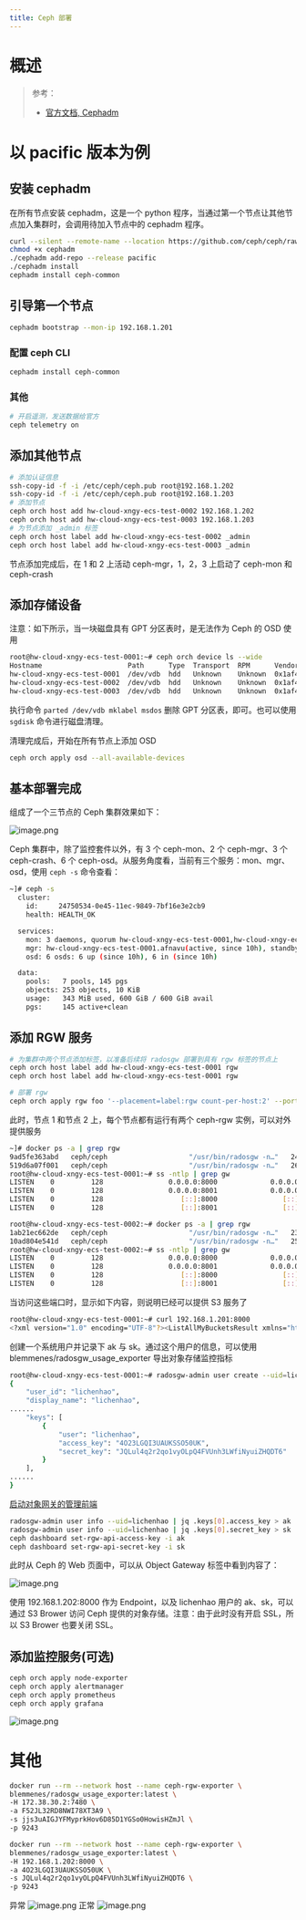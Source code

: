 ```yaml
---
title: Ceph 部署
---
```


# 概述

> 参考：
> - [官方文档, Cephadm](https://docs.ceph.com/en/latest/cephadm/)

# 以 pacific 版本为例

## 安装 cephadm

在所有节点安装 cephadm，这是一个 python 程序，当通过第一个节点让其他节点加入集群时，会调用待加入节点中的 cephadm 程序。

```bash
curl --silent --remote-name --location https://github.com/ceph/ceph/raw/pacific/src/cephadm/cephadm
chmod +x cephadm
./cephadm add-repo --release pacific
./cephadm install
cephadm install ceph-common
```

## 引导第一个节点

```bash
cephadm bootstrap --mon-ip 192.168.1.201
```

### 配置 ceph CLI

```bash
cephadm install ceph-common
```

### 其他

```bash
# 开启遥测，发送数据给官方
ceph telemetry on
```

## 添加其他节点

```bash
# 添加认证信息
ssh-copy-id -f -i /etc/ceph/ceph.pub root@192.168.1.202
ssh-copy-id -f -i /etc/ceph/ceph.pub root@192.168.1.203
# 添加节点
ceph orch host add hw-cloud-xngy-ecs-test-0002 192.168.1.202
ceph orch host add hw-cloud-xngy-ecs-test-0003 192.168.1.203
# 为节点添加 _admin 标签
ceph orch host label add hw-cloud-xngy-ecs-test-0002 _admin
ceph orch host label add hw-cloud-xngy-ecs-test-0003 _admin
```

节点添加完成后，在 1 和 2 上活动 ceph-mgr，1，2，3 上启动了 ceph-mon 和 ceph-crash

## 添加存储设备

注意：如下所示，当一块磁盘具有 GPT 分区表时，是无法作为 Ceph 的 OSD 使用

```bash
root@hw-cloud-xngy-ecs-test-0001:~# ceph orch device ls --wide
Hostname                     Path      Type  Transport  RPM      Vendor  Model  Serial                Size   Health   Ident  Fault  Available  Reject Reasons
hw-cloud-xngy-ecs-test-0001  /dev/vdb  hdd   Unknown    Unknown  0x1af4  N/A    4afb2ab1-9244-45bf-a   107G  Unknown  N/A    N/A    No         Has GPT headers
hw-cloud-xngy-ecs-test-0002  /dev/vdb  hdd   Unknown    Unknown  0x1af4  N/A    74321443-d05c-4803-9   107G  Unknown  N/A    N/A    No         Has GPT headers
hw-cloud-xngy-ecs-test-0003  /dev/vdb  hdd   Unknown    Unknown  0x1af4  N/A    f9c0ddbb-7ede-4958-8   107G  Unknown  N/A    N/A    No         Has GPT headers
```

执行命令 `parted /dev/vdb mklabel msdos` 删除 GPT 分区表，即可。也可以使用 `sgdisk` 命令进行磁盘清理。

清理完成后，开始在所有节点上添加 OSD

```bash
ceph orch apply osd --all-available-devices
```

## 基本部署完成

组成了一个三节点的 Ceph 集群效果如下：

![image.png](https://notes-learning.oss-cn-beijing.aliyuncs.com/sx1zt0/1630850693982-c0ecf1f3-1f37-4f61-8b7c-84c1447ac04f.png)

Ceph 集群中，除了监控套件以外，有 3 个 ceph-mon、2 个 ceph-mgr、3 个 ceph-crash、6 个 ceph-osd。从服务角度看，当前有三个服务：mon、mgr、osd，使用 `ceph -s` 命令查看：

```bash
~]# ceph -s
  cluster:
    id:     24750534-0e45-11ec-9849-7bf16e3e2cb9
    health: HEALTH_OK

  services:
    mon: 3 daemons, quorum hw-cloud-xngy-ecs-test-0001,hw-cloud-xngy-ecs-test-0002,hw-cloud-xngy-ecs-test-0003 (age 10h)
    mgr: hw-cloud-xngy-ecs-test-0001.afnavu(active, since 10h), standbys: hw-cloud-xngy-ecs-test-0002.jucqwq
    osd: 6 osds: 6 up (since 10h), 6 in (since 10h)

  data:
    pools:   7 pools, 145 pgs
    objects: 253 objects, 10 KiB
    usage:   343 MiB used, 600 GiB / 600 GiB avail
    pgs:     145 active+clean

```

## 添加 RGW 服务

```bash
# 为集群中两个节点添加标签，以准备后续将 radosgw 部署到具有 rgw 标签的节点上
ceph orch host label add hw-cloud-xngy-ecs-test-0001 rgw
ceph orch host label add hw-cloud-xngy-ecs-test-0001 rgw

# 部署 rgw
ceph orch apply rgw foo '--placement=label:rgw count-per-host:2' --port=8000

```

此时，节点 1 和节点 2 上，每个节点都有运行有两个 ceph-rgw 实例，可以对外提供服务

```bash
~]# docker ps -a | grep rgw
9ad5fe363abd   ceph/ceph                    "/usr/bin/radosgw -n…"   24 seconds ago   Up 24 seconds             ceph-24750534-0e45-11ec-9849-7bf16e3e2cb9-rgw.foo.hw-cloud-xngy-ecs-test-0001.rqcvxl
519d6a07f001   ceph/ceph                    "/usr/bin/radosgw -n…"   26 seconds ago   Up 26 seconds             ceph-24750534-0e45-11ec-9849-7bf16e3e2cb9-rgw.foo.hw-cloud-xngy-ecs-test-0001.hsjpqq
root@hw-cloud-xngy-ecs-test-0001:~# ss -ntlp | grep gw
LISTEN    0         128                0.0.0.0:8000             0.0.0.0:*        users:(("radosgw",pid=16598,fd=57))
LISTEN    0         128                0.0.0.0:8001             0.0.0.0:*        users:(("radosgw",pid=17447,fd=57))
LISTEN    0         128                   [::]:8000                [::]:*        users:(("radosgw",pid=16598,fd=58))
LISTEN    0         128                   [::]:8001                [::]:*        users:(("radosgw",pid=17447,fd=58))

root@hw-cloud-xngy-ecs-test-0002:~# docker ps -a | grep rgw
1ab21ec662de   ceph/ceph                    "/usr/bin/radosgw -n…"   23 seconds ago   Up 23 seconds             ceph-24750534-0e45-11ec-9849-7bf16e3e2cb9-rgw.foo.hw-cloud-xngy-ecs-test-0002.zsrkkp
10ad804e541d   ceph/ceph                    "/usr/bin/radosgw -n…"   25 seconds ago   Up 25 seconds             ceph-24750534-0e45-11ec-9849-7bf16e3e2cb9-rgw.foo.hw-cloud-xngy-ecs-test-0002.giyyjf
root@hw-cloud-xngy-ecs-test-0002:~# ss -ntlp | grep gw
LISTEN    0         128                0.0.0.0:8000             0.0.0.0:*        users:(("radosgw",pid=14294,fd=57))
LISTEN    0         128                0.0.0.0:8001             0.0.0.0:*        users:(("radosgw",pid=15152,fd=57))
LISTEN    0         128                   [::]:8000                [::]:*        users:(("radosgw",pid=14294,fd=58))
LISTEN    0         128                   [::]:8001                [::]:*        users:(("radosgw",pid=15152,fd=58))
```

当访问这些端口时，显示如下内容，则说明已经可以提供 S3 服务了

```bash
root@hw-cloud-xngy-ecs-test-0001:~# curl 192.168.1.201:8000
<?xml version="1.0" encoding="UTF-8"?><ListAllMyBucketsResult xmlns="http://s3.amazonaws.com/doc/2006-03-01/"><Owner><ID>anonymous</ID><DisplayName></DisplayName></Owner><Buckets></Buckets></ListAllMyBucketsResult>
```

创建一个系统用户并记录下 ak 与 sk。通过这个用户的信息，可以使用 blemmenes/radosgw_usage_exporter 导出对象存储监控指标

```bash
root@hw-cloud-xngy-ecs-test-0001:~# radosgw-admin user create --uid=lichenhao --display-name=lichenhao --system
{
    "user_id": "lichenhao",
    "display_name": "lichenhao",
......
    "keys": [
        {
            "user": "lichenhao",
            "access_key": "4O23LGQI3UAUKSSO50UK",
            "secret_key": "JQLul4q2r2qo1vyOLpQ4FVUnh3LWfiNyuiZHQDT6"
        }
    ],
......
}

```

[启动对象网关的管理前端](https://docs.ceph.com/en/pacific/mgr/dashboard/#enabling-the-object-gateway-management-frontend)

```bash
radosgw-admin user info --uid=lichenhao | jq .keys[0].access_key > ak
radosgw-admin user info --uid=lichenhao | jq .keys[0].secret_key > sk
ceph dashboard set-rgw-api-access-key -i ak
ceph dashboard set-rgw-api-secret-key -i sk
```

此时从 Ceph 的 Web 页面中，可以从 Object Gateway 标签中看到内容了：

![image.png](https://notes-learning.oss-cn-beijing.aliyuncs.com/sx1zt0/1630856235488-d2d2e334-a0a9-4d41-aa17-06522f30d11a.png)

使用 192.168.1.202:8000 作为 Endpoint，以及 lichenhao 用户的 ak、sk，可以通过 S3 Brower 访问 Ceph 提供的对象存储。注意：由于此时没有开启 SSL，所以 S3 Brower 也要关闭 SSL。

## 添加监控服务(可选)

```bash
ceph orch apply node-exporter
ceph orch apply alertmanager
ceph orch apply prometheus
ceph orch apply grafana
```

![image.png](https://notes-learning.oss-cn-beijing.aliyuncs.com/sx1zt0/1630835511543-fb85907a-97d5-4f99-80d5-2214a0236810.png)

# 其他

```bash
docker run --rm --network host --name ceph-rgw-exporter \
blemmenes/radosgw_usage_exporter:latest \
-H 172.38.30.2:7480 \
-a F52JL32RD8NWI78XT3A9 \
-s jjs3uAIGJYFMyprkHov6D85D1YGSo0HowisHZmJl \
-p 9243
```

```bash
docker run --rm --network host --name ceph-rgw-exporter \
blemmenes/radosgw_usage_exporter:latest \
-H 192.168.1.202:8000 \
-a 4O23LGQI3UAUKSSO50UK \
-s JQLul4q2r2qo1vyOLpQ4FVUnh3LWfiNyuiZHQDT6 \
-p 9243
```

异常
![image.png](https://notes-learning.oss-cn-beijing.aliyuncs.com/sx1zt0/1630750629528-40ac128e-4c7c-4ccf-9aa4-d64741aae089.png)
正常
![image.png](https://notes-learning.oss-cn-beijing.aliyuncs.com/sx1zt0/1630835261055-137daaea-90de-4045-a62f-5a0e28077860.png)
